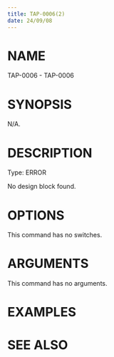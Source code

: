 ```yaml
---
title: TAP-0006(2)
date: 24/09/08
---
```


# NAME

TAP-0006 - TAP-0006

# SYNOPSIS

N/A.

# DESCRIPTION

Type: ERROR

No design block found.

# OPTIONS

This command has no switches.

# ARGUMENTS

This command has no arguments.

# EXAMPLES

# SEE ALSO
